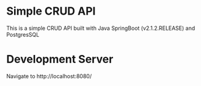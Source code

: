# Simple CRUD API

This  is a simple CRUD API built with Java SpringBoot (v2.1.2.RELEASE) and PostgresSQL

# Development Server

Navigate to http://localhost:8080/
